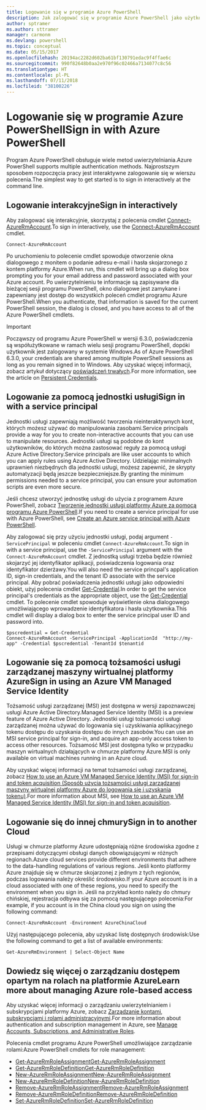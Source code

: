 ```yaml
---
title: Logowanie się w programie Azure PowerShell
description: Jak zalogować się w programie Azure PowerShell jako użytkownik albo za pomocą jednostki usługi lub tożsamości usługi zarządzanej.
author: sptramer
ms.author: sttramer
manager: carmonm
ms.devlang: powershell
ms.topic: conceptual
ms.date: 05/15/2017
ms.openlocfilehash: 20194ac2282d602ba61bf130791edac9f4ffae6c
ms.sourcegitcommit: 990f82648b0aa2e970f96c02466a7134077c8c56
ms.translationtype: HT
ms.contentlocale: pl-PL
ms.lasthandoff: 07/11/2018
ms.locfileid: "38100226"
---
```

# <a name="sign-in-with-azure-powershell"></a><span data-ttu-id="9dd88-103">Logowanie się w programie Azure PowerShell</span><span class="sxs-lookup"><span data-stu-id="9dd88-103">Sign in with Azure PowerShell</span></span>

<span data-ttu-id="9dd88-104">Program Azure PowerShell obsługuje wiele metod uwierzytelniania.</span><span class="sxs-lookup"><span data-stu-id="9dd88-104">Azure PowerShell supports multiple authentication methods.</span></span> <span data-ttu-id="9dd88-105">Najprostszym sposobem rozpoczęcia pracy jest interaktywne zalogowanie się w wierszu polecenia.</span><span class="sxs-lookup"><span data-stu-id="9dd88-105">The simplest way to get started is to sign in interactively at the command line.</span></span>

## <a name="sign-in-interactively"></a><span data-ttu-id="9dd88-106">Logowanie interakcyjne</span><span class="sxs-lookup"><span data-stu-id="9dd88-106">Sign in interactively</span></span>

<span data-ttu-id="9dd88-107">Aby zalogować się interakcyjnie, skorzystaj z polecenia cmdlet [Connect-AzureRmAccount](/powershell/module/azurerm.profile/connect-azurermaccount).</span><span class="sxs-lookup"><span data-stu-id="9dd88-107">To sign in interactively, use the [Connect-AzureRmAccount](/powershell/module/azurerm.profile/connect-azurermaccount) cmdlet.</span></span>

```azurepowershell
Connect-AzureRmAccount
```

<span data-ttu-id="9dd88-108">Po uruchomieniu to polecenie cmdlet spowoduje otworzenie okna dialogowego z monitem o podanie adresu e-mail i hasła skojarzonego z kontem platformy Azure.</span><span class="sxs-lookup"><span data-stu-id="9dd88-108">When run, this cmdlet will bring up a dialog box prompting you for your email address and password associated with your Azure account.</span></span> <span data-ttu-id="9dd88-109">Po uwierzytelnieniu te informacje są zapisywane dla bieżącej sesji programu PowerShell, okno dialogowe jest zamykane i zapewniany jest dostęp do wszystkich poleceń cmdlet programu Azure PowerShell.</span><span class="sxs-lookup"><span data-stu-id="9dd88-109">When you authenticate, that information is saved for the current PowerShell session, the dialog is closed, and you have access to all of the Azure PowerShell cmdlets.</span></span>

> [!IMPORTANT]
> <span data-ttu-id="9dd88-110">Począwszy od programu Azure PowerShell w wersji 6.3.0, poświadczenia są współużytkowane w ramach wielu sesji programu PowerShell, dopóki użytkownik jest zalogowany w systemie Windows.</span><span class="sxs-lookup"><span data-stu-id="9dd88-110">As of Azure PowerShell 6.3.0, your credentials are shared among multiple PowerShell sessions as long as you remain signed in to Windows.</span></span> <span data-ttu-id="9dd88-111">Aby uzyskać więcej informacji, zobacz artykuł dotyczący [poświadczeń trwałych](context-persistence.md).</span><span class="sxs-lookup"><span data-stu-id="9dd88-111">For more information, see the article on [Persistent Credentials](context-persistence.md).</span></span>

## <a name="sign-in-with-a-service-principal"></a><span data-ttu-id="9dd88-112">Logowanie za pomocą jednostki usługi</span><span class="sxs-lookup"><span data-stu-id="9dd88-112">Sign in with a service principal</span></span>

<span data-ttu-id="9dd88-113">Jednostki usługi zapewniają możliwość tworzenia nieinteraktywnych kont, których możesz używać do manipulowania zasobami.</span><span class="sxs-lookup"><span data-stu-id="9dd88-113">Service principals provide a way for you to create non-interactive accounts that you can use to manipulate resources.</span></span> <span data-ttu-id="9dd88-114">Jednostki usługi są podobne do kont użytkowników, do których można zastosować reguły za pomocą usługi Azure Active Directory.</span><span class="sxs-lookup"><span data-stu-id="9dd88-114">Service principals are like user accounts to which you can apply rules using Azure Active Directory.</span></span> <span data-ttu-id="9dd88-115">Udzielając minimalnych uprawnień niezbędnych dla jednostki usługi, możesz zapewnić, że skrypty automatyzacji będą jeszcze bezpieczniejsze.</span><span class="sxs-lookup"><span data-stu-id="9dd88-115">By granting the minimum permissions needed to a service principal, you can ensure your automation scripts are even more secure.</span></span>

<span data-ttu-id="9dd88-116">Jeśli chcesz utworzyć jednostkę usługi do użycia z programem Azure PowerShell, zobacz [Tworzenie jednostki usługi platformy Azure za pomocą programu Azure PowerShell](create-azure-service-principal-azureps.md).</span><span class="sxs-lookup"><span data-stu-id="9dd88-116">If you need to create a service principal for use with Azure PowerShell, see [Create an Azure service principal with Azure PowerShell](create-azure-service-principal-azureps.md).</span></span>

<span data-ttu-id="9dd88-117">Aby zalogować się przy użyciu jednostki usługi, podaj argument `-ServicePrincipal` w poleceniu cmdlet `Connect-AzureRmAccount`.</span><span class="sxs-lookup"><span data-stu-id="9dd88-117">To sign in with a service principal, use the `-ServicePrincipal` argument with the `Connect-AzureRmAccount` cmdlet.</span></span> <span data-ttu-id="9dd88-118">Z jednostką usługi trzeba będzie również skojarzyć jej identyfikator aplikacji, poświadczenia logowania oraz identyfikator dzierżawy.</span><span class="sxs-lookup"><span data-stu-id="9dd88-118">You will also need the service princpal's application ID, sign-in credentials, and the tenant ID associate with the service principal.</span></span> <span data-ttu-id="9dd88-119">Aby pobrać poświadczenia jednostki usługi jako odpowiedni obiekt, użyj polecenia cmdlet [Get-Credential](/powershell/module/microsoft.powershell.security/get-credential).</span><span class="sxs-lookup"><span data-stu-id="9dd88-119">In order to get the service principal's credentials as the appropriate object, use the [Get-Credential](/powershell/module/microsoft.powershell.security/get-credential) cmdlet.</span></span> <span data-ttu-id="9dd88-120">To polecenie cmdlet spowoduje wyświetlenie okna dialogowego umożliwiającego wprowadzenie identyfikatora i hasła użytkownika.</span><span class="sxs-lookup"><span data-stu-id="9dd88-120">This cmdlet will display a dialog box to enter the service principal user ID and password into.</span></span>

```azurepowershell-interactive
$pscredential = Get-Credential
Connect-AzureRmAccount -ServicePrincipal -ApplicationId  "http://my-app" -Credential $pscredential -TenantId $tenantid
```

## <a name="sign-in-using-an-azure-vm-managed-service-identity"></a><span data-ttu-id="9dd88-121">Logowanie się za pomocą tożsamości usługi zarządzanej maszyny wirtualnej platformy Azure</span><span class="sxs-lookup"><span data-stu-id="9dd88-121">Sign in using an Azure VM Managed Service Identity</span></span>

<span data-ttu-id="9dd88-122">Tożsamość usługi zarządzanej (MSI) jest dostępna w wersji zapoznawczej usługi Azure Active Directory.</span><span class="sxs-lookup"><span data-stu-id="9dd88-122">Managed Service Identity (MSI) is a preview feature of Azure Active Directory.</span></span> <span data-ttu-id="9dd88-123">Jednostki usługi tożsamości usługi zarządzanej można używać do logowania się i uzyskiwania aplikacyjnego tokenu dostępu do uzyskania dostępu do innych zasobów.</span><span class="sxs-lookup"><span data-stu-id="9dd88-123">You can use an MSI service principal for sign-in, and acquire an app-only access token to access other resources.</span></span> <span data-ttu-id="9dd88-124">Tożsamość MSI jest dostępna tylko w przypadku maszyn wirtualnych działających w chmurze platformy Azure.</span><span class="sxs-lookup"><span data-stu-id="9dd88-124">MSI is only available on virtual machines running in an Azure cloud.</span></span>

<span data-ttu-id="9dd88-125">Aby uzyskać więcej informacji na temat tożsamości usługi zarządzanej, zobacz [How to use an Azure VM Managed Service Identity (MSI) for sign-in and token acquisition (Sposób użycia tożsamości usługi zarządzanej maszyny wirtualnej platformy Azure do logowania się i uzyskania tokenu)](/azure/active-directory/msi-how-to-get-access-token-using-msi).</span><span class="sxs-lookup"><span data-stu-id="9dd88-125">For more information about MSI, see [How to use an Azure VM Managed Service Identity (MSI) for sign-in and token acquisition](/azure/active-directory/msi-how-to-get-access-token-using-msi).</span></span>

## <a name="sign-in-to-another-cloud"></a><span data-ttu-id="9dd88-126">Logowanie się do innej chmury</span><span class="sxs-lookup"><span data-stu-id="9dd88-126">Sign in to another Cloud</span></span>

<span data-ttu-id="9dd88-127">Usługi w chmurze platformy Azure udostępniają różne środowiska zgodne z przepisami dotyczącymi obsługi danych obowiązującymi w różnych regionach.</span><span class="sxs-lookup"><span data-stu-id="9dd88-127">Azure cloud services provide different environments that adhere to the data-handling regulations of various regions.</span></span> <span data-ttu-id="9dd88-128">Jeśli konto platformy Azure znajduje się w chmurze skojarzonej z jednym z tych regionów, podczas logowania należy określić środowisko.</span><span class="sxs-lookup"><span data-stu-id="9dd88-128">If your Azure account is in a cloud associated with one of these regions, you need to specify the environment when you sign in.</span></span> <span data-ttu-id="9dd88-129">Jeśli na przykład konto należy do chmury chińskiej, rejestracja odbywa się za pomocą następującego polecenia:</span><span class="sxs-lookup"><span data-stu-id="9dd88-129">For example, if you account is in the China cloud you sign on using the following command:</span></span>

```azurepowershell-interactive
Connect-AzureRmAccount -Environment AzureChinaCloud
```

<span data-ttu-id="9dd88-130">Użyj następującego polecenia, aby uzyskać listę dostępnych środowisk:</span><span class="sxs-lookup"><span data-stu-id="9dd88-130">Use the following command to get a list of available environments:</span></span>

```azurepowershell-interactive
Get-AzureRmEnvironment | Select-Object Name
```

## <a name="learn-more-about-managing-azure-role-based-access"></a><span data-ttu-id="9dd88-131">Dowiedz się więcej o zarządzaniu dostępem opartym na rolach na platformie Azure</span><span class="sxs-lookup"><span data-stu-id="9dd88-131">Learn more about managing Azure role-based access</span></span>

<span data-ttu-id="9dd88-132">Aby uzyskać więcej informacji o zarządzaniu uwierzytelnianiem i subskrypcjami platformy Azure, zobacz [Zarządzanie kontami, subskrypcjami i rolami administracyjnymi](/azure/active-directory/role-based-access-control-configure).</span><span class="sxs-lookup"><span data-stu-id="9dd88-132">For more information about authentication and subscription management in Azure, see [Manage Accounts, Subscriptions, and Administrative Roles](/azure/active-directory/role-based-access-control-configure).</span></span>

<span data-ttu-id="9dd88-133">Polecenia cmdlet programu Azure PowerShell umożliwiające zarządzanie rolami:</span><span class="sxs-lookup"><span data-stu-id="9dd88-133">Azure PowerShell cmdlets for role management:</span></span>

* [<span data-ttu-id="9dd88-134">Get-AzureRmRoleAssignment</span><span class="sxs-lookup"><span data-stu-id="9dd88-134">Get-AzureRmRoleAssignment</span></span>](/powershell/module/AzureRM.Resources/Get-AzureRmRoleAssignment)
* [<span data-ttu-id="9dd88-135">Get-AzureRmRoleDefinition</span><span class="sxs-lookup"><span data-stu-id="9dd88-135">Get-AzureRmRoleDefinition</span></span>](/powershell/module/AzureRM.Resources/Get-AzureRmRoleDefinition)
* [<span data-ttu-id="9dd88-136">New-AzureRmRoleAssignment</span><span class="sxs-lookup"><span data-stu-id="9dd88-136">New-AzureRmRoleAssignment</span></span>](/powershell/module/AzureRM.Resources/New-AzureRmRoleAssignment)
* [<span data-ttu-id="9dd88-137">New-AzureRmRoleDefinition</span><span class="sxs-lookup"><span data-stu-id="9dd88-137">New-AzureRmRoleDefinition</span></span>](/powershell/module/AzureRM.Resources/New-AzureRmRoleDefinition)
* [<span data-ttu-id="9dd88-138">Remove-AzureRmRoleAssignment</span><span class="sxs-lookup"><span data-stu-id="9dd88-138">Remove-AzureRmRoleAssignment</span></span>](/powershell/module/AzureRM.Resources/Remove-AzureRmRoleAssignment)
* [<span data-ttu-id="9dd88-139">Remove-AzureRmRoleDefinition</span><span class="sxs-lookup"><span data-stu-id="9dd88-139">Remove-AzureRmRoleDefinition</span></span>](/powershell/module/AzureRM.Resources/Remove-AzureRmRoleDefinition)
* [<span data-ttu-id="9dd88-140">Set-AzureRmRoleDefinition</span><span class="sxs-lookup"><span data-stu-id="9dd88-140">Set-AzureRmRoleDefinition</span></span>](/powershell/moduel/AzureRM.Resources/Set-AzureRmRoleDefinition)
